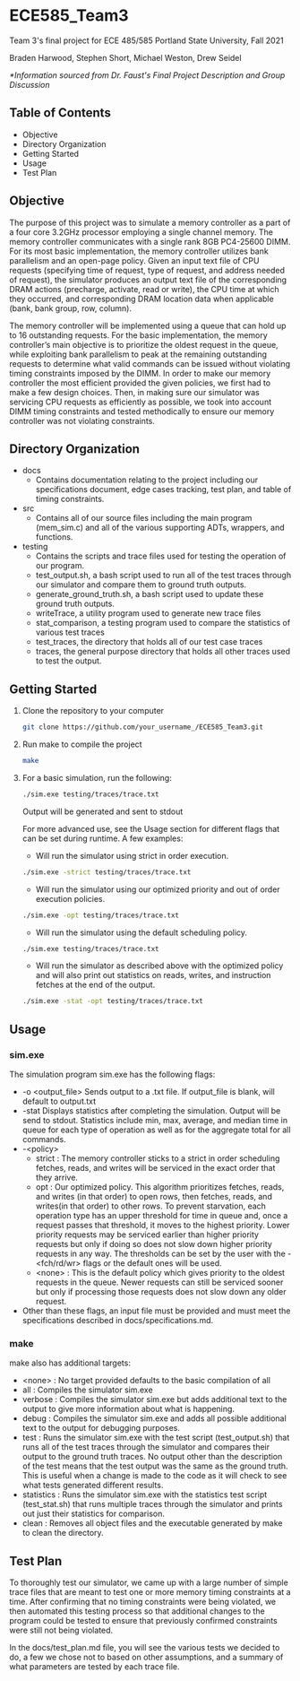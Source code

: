 # ECE585_Team3
Team 3's final project for ECE 485/585
Portland State University, Fall 2021

Braden Harwood, Stephen Short, Michael Weston, Drew Seidel

*\*Information sourced from Dr. Faust's Final Project Description and Group Discussion*
## Table of Contents
- Objective
- Directory Organization
- Getting Started
- Usage
- Test Plan

## Objective
The purpose of this project was to simulate a memory controller as a part of a four core 3.2GHz processor employing a single channel memory. The memory controller communicates with a single rank 8GB PC4-25600 DIMM. For its most basic implementation, the memory controller utilizes bank parallelism and an open-page policy. Given an input text file of CPU requests (specifying time of request, type of request, and address needed of request), the simulator produces an output text file of the corresponding DRAM actions (precharge, activate, read or write), the CPU time at which they occurred, and corresponding DRAM location data when applicable (bank, bank group, row, column). 

The memory controller will be implemented using a queue that can hold up to 16 outstanding requests. For the basic implementation, the memory controller’s main objective is to prioritize the oldest request in the queue, while exploiting bank parallelism to peak at the remaining outstanding requests to determine what valid commands can be issued without violating timing constraints imposed by the DIMM. In order to make our memory controller the most efficient provided the given policies, we first had to make a few design choices. Then, in making sure our simulator was servicing CPU requests as efficiently as possible, we took into account DIMM timing constraints and tested methodically to ensure our memory controller was not violating constraints. 

## Directory Organization
- docs
  - Contains documentation relating to the project including our specifications document, edge cases tracking, test plan, and table of timing constraints.
- src
  - Contains all of our source files including the main program (mem_sim.c) and all of the various supporting ADTs, wrappers, and functions.
- testing
  - Contains the scripts and trace files used for testing the operation of our program.
  -   test_output.sh, a bash script used to run all of the test traces through our simulator and compare them to ground truth outputs.
  -   generate_ground_truth.sh, a bash script used to update these ground truth outputs.
  -   writeTrace, a utility program used to generate new trace files
  -   stat_comparison, a testing program used to compare the statistics of various test traces
  -   test_traces, the directory that holds all of our test case traces
  -   traces, the general purpose directory that holds all other traces used to test the output.

## Getting Started
1. Clone the repository to your computer
   ```sh
   git clone https://github.com/your_username_/ECE585_Team3.git
   ```
2. Run make to compile the project
   ```sh
   make
   ```
3. For a basic simulation, run the following:
   ```sh
   ./sim.exe testing/traces/trace.txt
   ```
   Output will be generated and sent to stdout
   
   For more advanced use, see the Usage section for different flags that can be set during runtime.
   A few examples:
   
   - Will run the simulator using strict in order execution.
   ```sh
   ./sim.exe -strict testing/traces/trace.txt
   ```
   
   - Will run the simulator using our optimized priority and out of order execution policies.
   ```sh
   ./sim.exe -opt testing/traces/trace.txt
   ```
  
   - Will run the simulator using the default scheduling policy.
   ```sh
   ./sim.exe testing/traces/trace.txt
   ```
   
   - Will run the simulator as described above with the optimized policy and will also print out statistics on reads, writes, and instruction fetches at the end of the output.
   ```sh
   ./sim.exe -stat -opt testing/traces/trace.txt
   ```
   
   
## Usage
### sim.exe
The simulation program sim.exe has the following flags:
- -o <output_file>  Sends output to a .txt file. If output_file is blank, will default to output.txt
- -stat             Displays statistics after completing the simulation. Output will be send to stdout. Statistics include min, max, average, and median time in queue for each type of operation as well as for the aggregate total for all commands.
- -\<policy>
  - strict  : The memory controller sticks to a strict in order scheduling fetches, reads, and writes will be serviced in the exact order that they arrive.
  - opt     : Our optimized policy. This algorithm prioritizes fetches, reads, and writes (in that order) to open rows, then fetches, reads, and writes(in that order) to other rows. To prevent starvation, each operation type has an upper threshold for time in queue and, once a request passes that threshold, it moves to the highest priority. Lower priority requests may be serviced earlier than higher priority requests but only if doing so does not slow down higher priority requests in any way. The thresholds can be set by the user with the -<fch/rd/wr> <threshold> flags or the default ones will be used.
  - \<none> : This is the default policy which gives priority to the oldest requests in the queue. Newer requests can still be serviced sooner but only if processing those requests does not slow down any older request.
- Other than these flags, an input file must be provided and must meet the specifications described in docs/specifications.md.

### make
make also has additional targets:
- \<none>    : No target provided defaults to the basic compilation of all
- all        : Compiles the simulator sim.exe
- verbose    : Compiles the simulator sim.exe but adds additional text to the output to give more information about what is happening.
- debug      : Compiles the simulator sim.exe and adds all possible additional text to the output for debugging purposes.
- test       : Runs the simulator sim.exe with the test script (test_output.sh) that runs all of the test traces through the simulator and compares their output to the ground truth traces. No output other than the description of the test means that the test output was the same as the ground truth. This is useful when a change is made to the code as it will check to see what tests generated different results.
- statistics : Runs the simulator sim.exe with the statistics test script (test_stat.sh) that runs multiple traces through the simulator and prints out just their statistics for comparison.
- clean      : Removes all object files and the executable generated by make to clean the directory.

## Test Plan
To thoroughly test our simulator, we came up with a large number of simple trace files that are meant to test one or more memory timing constraints at a time. After confirming that no timing constraints were being violated, we then automated this testing process so that additional changes to the program could be tested to ensure that previously confirmed constraints were still not being violated.

In the docs/test_plan.md file, you will see the various tests we decided to do, a few we chose not to based on other assumptions, and a summary of what parameters are tested by each trace file.
